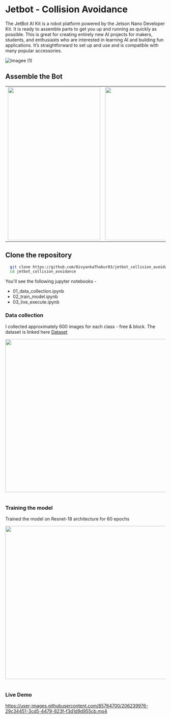 # Jetbot - Collision Avoidance

The JetBot AI Kit is a robot platform powered by the Jetson Nano Developer Kit. It
is ready to assemble parts to get you up and running as quickly as possible. This is great for creating
entirely new AI projects for makers, students, and enthusiasts who are interested in learning AI
and building fun applications. It’s straightforward to set up and use and is compatible with many
popular accessories.

![Imagee (1)](https://user-images.githubusercontent.com/85764700/206226679-ab5fa1d0-833c-4abb-96ca-6a7c86d9de8f.png)

## Assemble the Bot
<table>
  <tr>
    <td><img src="https://user-images.githubusercontent.com/85764700/206234213-6b3243e9-deb1-4652-8ce6-5eb8eeb03ce6.jpeg" width=290 height=480></td>
    <td><img src="https://user-images.githubusercontent.com/85764700/206229965-d7d0bcbe-3580-4f56-9579-1900b44110d7.png" width=290 height=480></td>
    <td><img src="https://user-images.githubusercontent.com/85764700/206232145-8186a6ef-6dad-4e39-b074-56404efcec0c.jpeg" width=290 height=480></td>
    
  </tr>
 </table>

## Clone the repository

```bash
  git clone https://github.com/DivyankaThakur03/jetbot_collision_avoidance.git
  cd jetbot_collision_avoidance
```

You'll see the following jupyter notebooks -

- 01_data_collection.ipynb
- 02_train_model.ipynb
- 03_live_execute.ipynb

### Data collection
I collected approximately 600 images for each class - free & block.
The dataset is linked here [Dataset](https://drive.google.com/file/d/1PRIKbKASDO5khjF9uwhFNXnajOUJ7-sB/view?usp=sharing)
<table>
  <tr>
  <img src="https://user-images.githubusercontent.com/85764700/206235616-91eefb73-e054-42d6-bab7-bd34d5b48065.png" width=850 height=480>
  </tr>
</table>

### Training the model
Trained the model on Resnet-18 architecture for 60 epochs
<table>
  <tr>
  <img src="https://user-images.githubusercontent.com/85764700/206235894-fe9cd946-a412-4087-bc4b-2295ca15f94a.png" width=850 height=480>
  </tr>
</table>

### Live Demo
https://user-images.githubusercontent.com/85764700/206239976-29c34451-3cd5-4479-823f-f3d1d9d955cb.mp4



